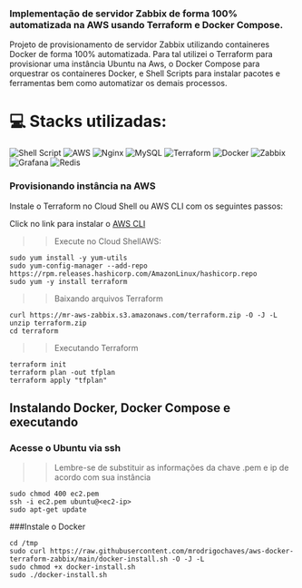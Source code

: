 ### Implementação de servidor Zabbix de forma 100% automatizada na AWS usando Terraform e Docker Compose.

Projeto de provisionamento de servidor Zabbix utilizando containeres Docker de forma 100% automatizada. Para tal utilizei o Terraform para provisionar uma instância Ubuntu na Aws, o Docker Compose para orquestrar os containeres Docker, e Shell Scripts para instalar pacotes e ferramentas bem como automatizar os demais processos.

# 💻 Stacks utilizadas:
![Shell Script](https://img.shields.io/badge/shell_script-%23121011.svg?style=for-the-badge&logo=gnu-bash&logoColor=white)  ![AWS](https://img.shields.io/badge/AWS-%23FF9900.svg?style=for-the-badge&logo=amazon-aws&logoColor=white) ![Nginx](https://img.shields.io/badge/nginx-%23009639.svg?style=for-the-badge&logo=nginx&logoColor=white)  ![MySQL](https://img.shields.io/badge/mysql-%2300f.svg?style=for-the-badge&logo=mysql&logoColor=white) ![Terraform](https://img.shields.io/badge/terraform-%235835CC.svg?style=for-the-badge&logo=terraform&logoColor=white) ![Docker](https://img.shields.io/badge/docker-%230db7ed.svg?style=for-the-badge&logo=docker&logoColor=white) ![Zabbix](https://img.shields.io/badge/zabbix-d0021b?style=for-the-badge&logo=zabbix&logoColor=white) ![Grafana](https://img.shields.io/badge/grafana-%23F46800.svg?style=for-the-badge&logo=grafana&logoColor=white) ![Redis](https://img.shields.io/badge/redis-%23DD0031.svg?style=for-the-badge&logo=redis&logoColor=white)

### Provisionando instância na AWS

Instale o Terraform no Cloud Shell ou AWS CLI com os seguintes passos:

Click no link para instalar o [AWS CLI](https://docs.aws.amazon.com/pt_br/cli/latest/userguide/getting-started-install.html)

>>Execute no Cloud ShellAWS:
    
    sudo yum install -y yum-utils
    sudo yum-config-manager --add-repo https://rpm.releases.hashicorp.com/AmazonLinux/hashicorp.repo
    sudo yum -y install terraform

>>Baixando arquivos Terraform

    curl https://mr-aws-zabbix.s3.amazonaws.com/terraform.zip -O -J -L
    unzip terraform.zip
    cd terraform


>>Executando Terraform
    
    terraform init
    terraform plan -out tfplan 
    terraform apply "tfplan"

## Instalando Docker, Docker Compose e executando
### Acesse o Ubuntu via ssh
>> Lembre-se de substituir as informações da chave .pem e ip de acordo com sua instância

    sudo chmod 400 ec2.pem
    ssh -i ec2.pem ubuntu@<ec2-ip>
    sudo apt-get update

###Instale o Docker

    cd /tmp
    sudo curl https://raw.githubusercontent.com/mrodrigochaves/aws-docker-terraform-zabbix/main/docker-install.sh -O -J -L
    sudo chmod +x docker-install.sh
    sudo ./docker-install.sh


